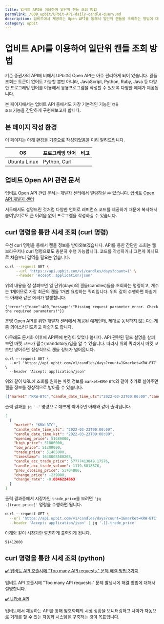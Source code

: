 ```yaml
---
title: 업비트 API를 이용하여 일단위 캔들 조회 방법
permalink: /009_upbit/UPbit-API-daily-candle-query.md
description: 업비트에서 제공하는 Open API를 통해서 일단위 캔들을 조회하는 방법에 대해서 설명합니다.
category: upbit
---
```



업비트 API를 이용하여 일단위 캔들 조회 방법
===


기존 증권사의 API에 비해서 UPbit의 Open API는 아주 편리하게 되어 있습니다. 
캔들 조회는 토큰이 없어도 가능할 뿐만 아니라, 
JavaScript, Python, Ruby, Java 등 다양한 프로그래밍 언어를 이용해서 응용프로그램을 작성할 수 있도록 다양한 예제가 제공됩니다. 


본 페이지에서는 업비트 API 중에서도 가장 기본적인 기능인 <code>캔들 조회</code> 기능을 간단하게 구현해보고자 합니다.


본 페이지 작성 환경
---


이 페이지는 아래 환경을 기준으로 작성되었음을 미리 알려드립니다.

|OS|프로그래밍 언어|비고|
|--|--|--|
|Ubuntu Linux|Python, Curl|   |


업비트 Open API 관련 문서
---


업비트 Open API 관련 문서는 개발자 센터에서 열람하실 수 있습니다. 
[업비트 Open API 개발자 센터](https://docs.upbit.com)


서두에서도 설명드린 것처럼 다양한 언어로 레퍼런스 코드를 제공하기 때문에 
복사해서 붙여넣기로도 큰 어려움 없이 프로그램을 작성하실 수 있습니다.


curl 명령을 통한 시세 조회 (curl 명령)
---


우선 curl 명령을 통해서 캔들 정보를 받아와보겠습니다.
API를 통한 간단한 조회는 웹브라우저나 curl 명령으로도 충분히 수행 가능합니다. 
코드를 작성하거나 그런게 아니므로 처음부터 겁먹을 필요는 없습니다.


```bash
curl --request GET \
     --url 'https://api.upbit.com/v1/candles/days?count=1' \
     --header 'Accept: application/json'
```


위의 내용을 잘 살펴보면 일 단위(days)의 캔들(candles)들을 조회하는 명령이고, 
개수는 1개이므로 가장 최근의 캔들 1개만 요청하는 쿼리입니다. 
위의 같이 수행하면 아쉽게도 아래와 같은 에러가 발생합니다.


```
{"error":{"name":400,"message":"Missing request parameter error. Check the required parameters!"}}
```


분명 Open API를 위한 개발자 센터에서 제공된 예제인데, 
제대로 동작하지 않는다는게 좀 의아스러기도하고 아쉽기도 합니다.


아무래도 문서화 이후에 API쪽에 변경이 있었나 봅니다. 
API 관련된 필드 설명을 살펴보면 마켓 코드가 필수(mandotory)임을 알 수 있습니다. 
따라서 위의 쿼리에서 마켓 코드만 넣어주면 정상적으로 캔들 정보가 넘어옵니다.


```
curl –-request GET \
  --url 'https://api.upbit.com/v1/candles/days?count=1&market=KRW-BTC' \
  --header 'Accept: application/json'
```


위와 같이 URL에 조회를 원하는 마켓 정보를 <code>market=KRW-BTC</code>와 같이 추가로 실어주면 캔들 정보를 정상적으로 받아올 수 있습니다.


```json
[{"market":"KRW-BTC","candle_date_time_utc":"2022-03-23T00:00:00","candle_date_time_kst":"2022-03-23T09:00:00","opening_price":51689000.00000000,"high_price":51886000.00000000,"low_price":51300000.00000000,"trade_price":51465000.00000000,"timestamp":1648008580268,"candle_acc_trade_price":57777413849.17576000,"candle_acc_trade_volume":1119.60188760,"prev_closing_price":51704000.00000000,"change_price":-239000.00000000,"change_rate":-0.0046224663}]
```


출력 결과를 <code>jq '.'</code> 명령으로 예쁘게 찍어주면 아래와 같이 출력됩니다.


```json
[
  {
    "market": "KRW-BTC",
    "candle_date_time_utc": "2022-03-23T00:00:00",
    "candle_date_time_kst": "2022-03-23T09:00:00",
    "opening_price": 51689000,
    "high_price": 51886000,
    "low_price": 51300000,
    "trade_price": 51465000,
    "timestamp": 1648008580268,
    "candle_acc_trade_price": 57777413849.17576,
    "candle_acc_trade_volume": 1119.6018876,
    "prev_closing_price": 51704000,
    "change_price": -239000,
    "change_rate": -0.0046224663
  }
]
```


출력 결과중에서 시장가인 <code>trade_price</code>를 보려면 <code>'jq .[trace_price]'</code> 명령을 수행하면 됩니다.


```bash
curl –-request GET \
  --url 'https://api.upbit.com/v1/candles/days?count=1&market=KRW-BTC' \
  --header 'Accept: application/json' | jq '.[].trade_price'
```


아래와 같이 시장가만 깔끔하게 출력되게 됩니다.


```
51412000
```


curl 명령을 통한 시세 조회 (python)
---


[✔️  업비트 API 호출시에 "Too many API requests." 문제 해결 방법 3가지](UPbit-Too-many-API-requests.html '업비트 API 호출시에 "Too many API requests." 문제 발생시에 해결 방법에 ')


업비트 API 호출시에 "Too many API requests." 문제 발생시에 해결 방법에 대해서 설명합니다.


[✔️  UPbit API](index.html '업비트에서 제공하는 API를 통해 암호화폐의 시장 상황을 모니터링하고 나아가 자동으로 거래를 할 수 있는 자동화 시스템을 구축하는')


업비트에서 제공하는 API를 통해 암호화폐의 시장 상황을 모니터링하고 나아가 자동으로 거래를 할 수 있는 자동화 시스템을 구축하는 것이 목표입니다.
